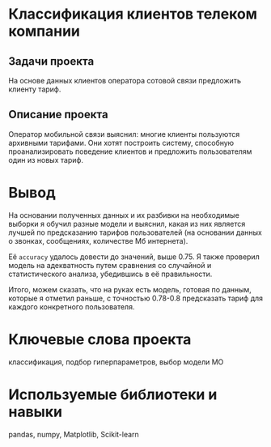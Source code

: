 # **Классификация клиентов телеком компании**
## Задачи проекта  
На основе данных клиентов оператора сотовой связи предложить клиенту тариф.
## Описание проекта
Оператор мобильной связи выяснил: многие клиенты пользуются архивными тарифами. Они хотят построить систему, способную проанализировать поведение клиентов и предложить пользователям один из новых тариф.
# Вывод
На основании полученных данных и их разбивки на необходимые выборки я обучил разные модели и выяснил, какая из них является лучшей по предсказанию тарифов пользователей (на основании данных о звонках, сообщениях, количестве Мб интернета).

Её `accuracy` удалось довести до значений, выше 0.75. Я также проверил модель на адекватность путем сравнения со случайной и статистического анализа, убедившись в её правильности.

Итого, можем сказать, что на руках есть модель, готовая по данным, которые я отметил раньше, с точностью 0.78-0.8 предсказать тариф для каждого конкретного пользователя.
# Ключевые слова проекта
классификация, подбор гиперпараметров, выбор модели МО
# Используемые библиотеки и навыки
pandas, numpy, Matplotlib, Scikit-learn
